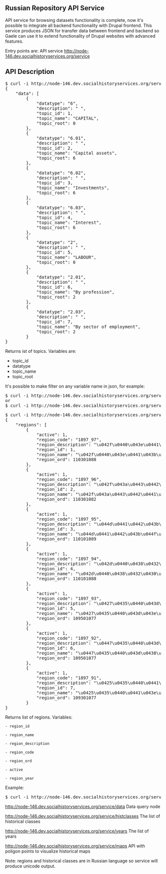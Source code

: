 ## Russian Repository API Service 

API service for browsing datasets functionality is complete, now it's possible to integrate all backend functionality with Drupal frontend. This service produces JSON for transfer data between frontend and backend so Gaele can use it to extend functionality of Drupal websites with advanced features.

Entry points are:
API service
http://node-146.dev.socialhistoryservices.org/service

## API Description

<pre class="terminal">
$ curl -i http://node-146.dev.socialhistoryservices.org/service/topics
{
    "data": [
        {
            "datatype": "6", 
            "description": " ", 
            "topic_id": 1, 
            "topic_name": "CAPITAL", 
            "topic_root": 0
        }, 
        {
            "datatype": "6.01", 
            "description": " ", 
            "topic_id": 2, 
            "topic_name": "Capital assets", 
            "topic_root": 6
        }, 
        {
            "datatype": "6.02", 
            "description": " ", 
            "topic_id": 3, 
            "topic_name": "Investments", 
            "topic_root": 6
        }, 
        {
            "datatype": "6.03", 
            "description": " ", 
            "topic_id": 4, 
            "topic_name": "Interest", 
            "topic_root": 6
        }, 
        {
            "datatype": "2", 
            "description": " ", 
            "topic_id": 5, 
            "topic_name": "LABOUR", 
            "topic_root": 0
        }, 
        {
            "datatype": "2.01", 
            "description": " ", 
            "topic_id": 6, 
            "topic_name": "By profession", 
            "topic_root": 2
        }, 
        {
            "datatype": "2.03", 
            "description": " ", 
            "topic_id": 7, 
            "topic_name": "By sector of employment", 
            "topic_root": 2
        } 
}
</pre>
Returns ist of topics. Variables are:
- topic_id
- datatype
- topic_name
- topic_root

It's possible to make filter on any variable name in json, for example:
<pre class="terminal">
$ curl -i http://node-146.dev.socialhistoryservices.org/service/topics?topic_root=6
or
$ curl -i http://node-146.dev.socialhistoryservices.org/service/topics?topic_id=2
</pre>


<pre class="terminal">
$ curl -i http://node-146.dev.socialhistoryservices.org/service/regions
{
    "regions": [
        {
            "active": 1, 
            "region_code": "1897_97", 
            "region_description": "\u042f\u0440\u043e\u0441\u043b\u0430\u0432\u0441\u043a\u0430\u044f", 
            "region_id": 1, 
            "region_name": "\u042f\u0440\u043e\u0441\u043b\u0430\u0432\u0441\u043a\u0430\u044f", 
            "region_ord": 110301088
        }, 
        {
            "active": 1, 
            "region_code": "1897_96", 
            "region_description": "\u042f\u043a\u0443\u0442\u0441\u043a\u0430\u044f", 
            "region_id": 2, 
            "region_name": "\u042f\u043a\u0443\u0442\u0441\u043a\u0430\u044f", 
            "region_ord": 110301082
        }, 
        {
            "active": 1, 
            "region_code": "1897_95", 
            "region_description": "\u044d\u0441\u0442\u043b\u044f\u043d\u0434\u0441\u043a\u0430\u044f", 
            "region_id": 3, 
            "region_name": "\u044d\u0441\u0442\u043b\u044f\u043d\u0434\u0441\u043a\u0430\u044f", 
            "region_ord": 110101089
        }, 
        {
            "active": 1, 
            "region_code": "1897_94", 
            "region_description": "\u042d\u0440\u0438\u0432\u0430\u043d\u0441\u043a\u0430\u044f", 
            "region_id": 4, 
            "region_name": "\u042d\u0440\u0438\u0432\u0430\u043d\u0441\u043a\u0430\u044f", 
            "region_ord": 110101088
        }, 
        {
            "active": 1, 
            "region_code": "1897_93", 
            "region_description": "\u0427\u0435\u0440\u043d\u043e\u043c\u043e\u0440\u0441\u043a\u0430\u044f", 
            "region_id": 5, 
            "region_name": "\u0427\u0435\u0440\u043d\u043e\u043c\u043e\u0440\u0441\u043a\u0430\u044f", 
            "region_ord": 109501077
        }, 
        {
            "active": 1, 
            "region_code": "1897_92", 
            "region_description": "\u0447\u0435\u0440\u043d\u0438\u0433\u043e\u0432\u0441\u043a\u0430\u044f", 
            "region_id": 6, 
            "region_name": "\u0447\u0435\u0440\u043d\u0438\u0433\u043e\u0432\u0441\u043a\u0430\u044f", 
            "region_ord": 109501077
        }, 
        {
            "active": 1, 
            "region_code": "1897_91", 
            "region_description": "\u0425\u0435\u0440\u0441\u043e\u043d\u0441\u043a\u0430\u044f", 
            "region_id": 7, 
            "region_name": "\u0425\u0435\u0440\u0441\u043e\u043d\u0441\u043a\u0430\u044f", 
            "region_ord": 109301077
        }
}
</pre>
Returns list of regions. Variables:

	- region_id

	- region_name

	- region_description 

	- region_code

	- region_ord 

	- active

	- region_year

Example:
<pre class="terminal">
$ curl -i http://node-146.dev.socialhistoryservices.org/service/regions?region_id=2
</pre>

http://node-146.dev.socialhistoryservices.org/service/data
Data query node

http://node-146.dev.socialhistoryservices.org/service/histclasses
The list of historical classes

http://node-146.dev.socialhistoryservices.org/service/years
The list of years

http://node-146.dev.socialhistoryservices.org/service/maps
API with poligon points to visualize historical maps

Note: regions and historical classes are in Russian language so service will produce unicode output.
